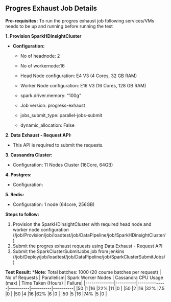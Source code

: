 ## Progres Exhaust Job Details

**Pre-requisites:** To run the progres exhaust job following services/VMs needs to be up and running before running the test

**1. Provision SparkHDinsightCluster**
- **Configuration:**
  
   - No of headnode: 2
  
  - No of workernode:16
  
   - Head Node configuration: E4 V3 (4 Cores, 32 GB RAM)
  
   - Worker Node configuration: E16 V3 (16 Cores, 128 GB RAM)
  
   - spark.driver.memory: "100g"
   
   - Job version: progress-exhaust
  
   - jobs_submit_type: parallel-jobs-submit
  
   - dynamic_allocation: False 
  
**2. Data Exhaust - Request API:** 
  - This API is required to submit the requests.
  
**3. Cassandra Cluster:**
  - Configuration: 11 Nodes Cluster (16Core, 64GB)
  
**4. Postgres:**
  - Configuration:
  
**5. Redis:**
  - Configuration: 1 node (64core, 256GB)

**Steps to follow:**
  1. Provision the SparkHDinsightCluster with required head node and worker node configuration (/job/Provision/job/loadtest/job/DataPipeline/job/SparkHDinsightCluster/)
  2. Submit the progres exhaust requests using Data Exhaust - Request API
  3. Submit the SparkClusterSubmitJobs job from jenkins (/job/Deploy/job/loadtest/job/DataPipeline/job/SparkClusterSubmitJobs/)

**Test Result:** 
***Note**: Total batches: 1000 (20 course batches per request)
| No of Requests | Parallelism| Spark Worker Nodes | Cassandra CPU Usage (max) | Time Taken (Hours) | Failure|
|--------------|----------|--------------|----------|----------|----------|
|50            |1         |16            |22%       |11        |0         |
|50            |2         |16            |32%       |7.5       |0         |
|50            |4         |16            |62%       |6         |0         |
|50            |5         |16            |74%       |5         |0         |
